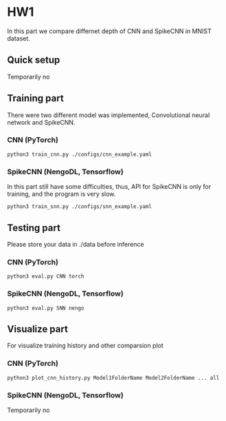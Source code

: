 # HW1

In this part we compare differnet depth of CNN and SpikeCNN in MNIST dataset.

## Quick setup

Temporarily no

## Training part

There were two different model was implemented, Convolutional neural network and SpikeCNN.

### CNN (PyTorch)

```
python3 train_cnn.py ./configs/cnn_example.yaml
```

### SpikeCNN (NengoDL, Tensorflow)

In this part still have some difficulties, thus, API for SpikeCNN is only for training, and the program is very slow.

```
python3 train_snn.py ./configs/snn_example.yaml
```

## Testing part

Please store your data in ./data before inference

### CNN (PyTorch)

```
python3 eval.py CNN torch
```

### SpikeCNN (NengoDL, Tensorflow)

```
python3 eval.py SNN nengo
```

## Visualize part

For visualize training history and other comparsion plot

### CNN (PyTorch)

```
python3 plot_cnn_history.py Model1FolderName Model2FolderName ... all
```

### SpikeCNN (NengoDL, Tensorflow)

Temporarily no


